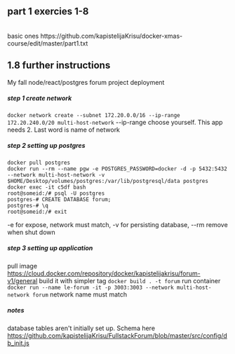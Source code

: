 
## part 1 exercies 1-8
</br>
basic ones https://github.com/kapistelijaKrisu/docker-xmas-course/edit/master/part1.txt

## 1.8 further instructions

My fall node/react/postgres forum project deployment

##### step 1 create network  
``` docker network create --subnet 172.20.0.0/16 --ip-range 172.20.240.0/20 multi-host-network ```
--ip-range choose yourself. This app needs 2. Last word is name of network
##### step 2 setting up postgres
```
docker pull postgres
docker run --rm --name pgw -e POSTGRES_PASSWORD=docker -d -p 5432:5432 --network multi-host-network -v $HOME/Desktop/volumes/postgres:/var/lib/postgresql/data postgres
docker exec -it c5df bash
root@someid:/# psql -U postgres
postgres-# CREATE DATABASE forum;
postgres-# \q
root@someid:/# exit
```
-e for expose, network must match, -v for persisting database, --rm remove when shut down

##### step 3 setting up application
pull image https://cloud.docker.com/repository/docker/kapistelijakrisu/forum-v1/general
build it with simpler tag ``` docker build . -t forum ```
run container ``` docker run --name le-forum -it -p 3003:3003 --network multi-host-network forum ```
network name must match
##### notes
database tables aren't initially set up.
Schema here https://github.com/kapistelijaKrisu/FullstackForum/blob/master/src/config/db_init.js
